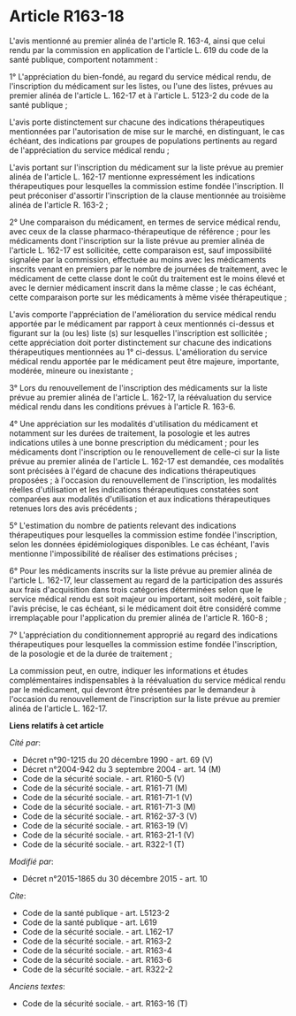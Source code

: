 # Article R163-18

L'avis mentionné au premier alinéa de l'article R. 163-4, ainsi que celui rendu par la commission en application de l'article
L. 619 du code de la santé publique, comportent notamment : 

1° L'appréciation du bien-fondé, au regard du service médical rendu, de l'inscription du médicament sur les listes, ou l'une
des listes, prévues au premier alinéa de l'article L. 162-17 et à l'article L. 5123-2 du code de la santé publique ; 

L'avis porte distinctement sur chacune des indications thérapeutiques mentionnées par l'autorisation de mise sur le marché,
en distinguant, le cas échéant, des indications par groupes de populations pertinents au regard de l'appréciation du service
médical rendu ; 

L'avis portant sur l'inscription du médicament sur la liste prévue au premier alinéa de l'article L. 162-17 mentionne
expressément les indications thérapeutiques pour lesquelles la commission estime fondée l'inscription. Il peut préconiser
d'assortir l'inscription de la clause mentionnée au troisième alinéa de l'article R. 163-2 ; 

2° Une comparaison du médicament, en termes de service médical rendu, avec ceux de la classe pharmaco-thérapeutique de
référence ; pour les médicaments dont l'inscription sur la liste prévue au premier alinéa de l'article L. 162-17 est
sollicitée, cette comparaison est, sauf impossibilité signalée par la commission, effectuée au moins avec les médicaments
inscrits venant en premiers par le nombre de journées de traitement, avec le médicament de cette classe dont le coût du
traitement est le moins élevé et avec le dernier médicament inscrit dans la même classe ; le cas échéant, cette comparaison
porte sur les médicaments à même visée thérapeutique ; 

L'avis comporte l'appréciation de l'amélioration du service médical rendu apportée par le médicament par rapport à ceux
mentionnés ci-dessus et figurant sur la (ou les) liste (s) sur lesquelles l'inscription est sollicitée ; cette appréciation
doit porter distinctement sur chacune des indications thérapeutiques mentionnées au 1° ci-dessus. L'amélioration du service
médical rendu apportée par le médicament peut être majeure, importante, modérée, mineure ou inexistante ; 

3° Lors du renouvellement de l'inscription des médicaments sur la liste prévue au premier alinéa de l'article L. 162-17, la
réévaluation du service médical rendu dans les conditions prévues à l'article R. 163-6.

4° Une appréciation sur les modalités d'utilisation du médicament et notamment sur les durées de traitement, la posologie et
les autres indications utiles à une bonne prescription du médicament ; pour les médicaments dont l'inscription ou le
renouvellement de celle-ci sur la liste prévue au premier alinéa de l'article L. 162-17 est demandée, ces modalités sont
précisées à l'égard de chacune des indications thérapeutiques proposées ; à l'occasion du renouvellement de l'inscription,
les modalités réelles d'utilisation et les indications thérapeutiques constatées sont comparées aux modalités d'utilisation
et aux indications thérapeutiques retenues lors des avis précédents ; 

5° L'estimation du nombre de patients relevant des indications thérapeutiques pour lesquelles la commission estime fondée
l'inscription, selon les données épidémiologiques disponibles. Le cas échéant, l'avis mentionne l'impossibilité de réaliser
des estimations précises ; 

6° Pour les médicaments inscrits sur la liste prévue au premier alinéa de l'article L. 162-17, leur classement au regard de
la participation des assurés aux frais d'acquisition dans trois catégories déterminées selon que le service médical rendu est
soit majeur ou important, soit modéré, soit faible ; l'avis précise, le cas échéant, si le médicament doit être considéré
comme irremplaçable pour l'application du premier alinéa de l'article R. 160-8 ;

7° L'appréciation du conditionnement approprié au regard des indications thérapeutiques pour lesquelles la commission estime
fondée l'inscription, de la posologie et de la durée de traitement ; 

La commission peut, en outre, indiquer les informations et études complémentaires indispensables à la réévaluation du service
médical rendu par le médicament, qui devront être présentées par le demandeur à l'occasion du renouvellement de l'inscription
sur la liste prévue au premier alinéa de l'article L. 162-17.

**Liens relatifs à cet article**

_Cité par_:

  - Décret n°90-1215 du 20 décembre 1990 - art. 69 (V)
  - Décret n°2004-942 du 3 septembre 2004 - art. 14 (M)
  - Code de la sécurité sociale. - art. R160-5 (V)
  - Code de la sécurité sociale. - art. R161-71 (M)
  - Code de la sécurité sociale. - art. R161-71-1 (V)
  - Code de la sécurité sociale. - art. R161-71-3 (M)
  - Code de la sécurité sociale. - art. R162-37-3 (V)
  - Code de la sécurité sociale. - art. R163-19 (V)
  - Code de la sécurité sociale. - art. R163-21-1 (V)
  - Code de la sécurité sociale. - art. R322-1 (T)

_Modifié par_:

  - Décret n°2015-1865 du 30 décembre 2015 - art. 10

_Cite_:

  - Code de la santé publique - art. L5123-2
  - Code de la santé publique - art. L619
  - Code de la sécurité sociale. - art. L162-17
  - Code de la sécurité sociale. - art. R163-2
  - Code de la sécurité sociale. - art. R163-4
  - Code de la sécurité sociale. - art. R163-6
  - Code de la sécurité sociale. - art. R322-2

_Anciens textes_:

  - Code de la sécurité sociale. - art. R163-16 (T)
